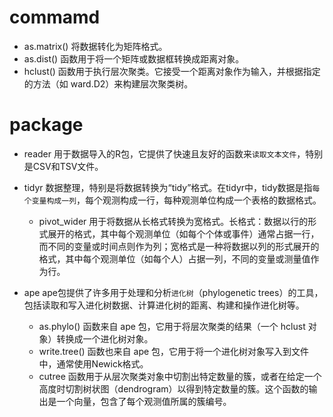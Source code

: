 # commamd
* as.matrix()
将数据转化为矩阵格式。
* as.dist() 
函数用于将一个矩阵或数据框转换成距离对象。
* hclust() 
函数用于执行层次聚类。它接受一个距离对象作为输入，并根据指定的方法（如 ward.D2）来构建层次聚类树。
# package
* reader
用于数据导入的R包，它提供了快速且友好的函数来`读取文本文件`，特别是CSV和TSV文件。
* tidyr
数据整理，特别是将数据转换为“tidy”格式。在tidyr中，tidy数据是指`每个变量构成一列`，每个观测构成一行，每种观测单位构成一个表格的数据格式。
    * pivot_wider 用于将数据从长格式转换为宽格式。长格式：数据以行的形式展开的格式，其中每个观测单位（如每个个体或事件）通常占据一行，而不同的变量或时间点则作为列；宽格式是一种将数据以列的形式展开的格式，其中每个观测单位（如每个人）占据一列，不同的变量或测量值作为行。

* ape
ape包提供了许多用于处理和分析`进化树`（phylogenetic trees）的工具，包括读取和写入进化树数据、计算进化树的距离、构建和操作进化树等。
    * as.phylo() 函数来自 ape 包，它用于将层次聚类的结果（一个 hclust 对象）转换成一个进化树对象。
    * write.tree() 函数也来自 ape 包，它用于将一个进化树对象写入到文件中，通常使用Newick格式。
    * cutree 函数用于从层次聚类对象中切割出特定数量的簇，或者在给定一个高度时切割树状图（dendrogram）以得到特定数量的簇。这个函数的输出是一个向量，包含了每个观测值所属的簇编号。